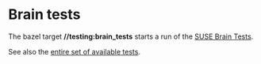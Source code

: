 # Brain tests

The bazel target __//testing:brain_tests__ starts a run of the
[SUSE Brain Tests].

[SUSE Brain Tests]: https://github.com/SUSE/brain-tests-release

See also the [entire set of available tests](tests.md).
